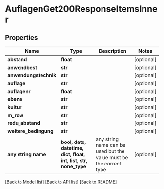 # AuflagenGet200ResponseItemsInner


## Properties
Name | Type | Description | Notes
------------ | ------------- | ------------- | -------------
**abstand** | **float** |  | [optional] 
**anwendbest** | **str** |  | [optional] 
**anwendungstechnik** | **str** |  | [optional] 
**auflage** | **str** |  | [optional] 
**auflagenr** | **float** |  | [optional] 
**ebene** | **str** |  | [optional] 
**kultur** | **str** |  | [optional] 
**m_row** | **str** |  | [optional] 
**redu_abstand** | **str** |  | [optional] 
**weitere_bedingung** | **str** |  | [optional] 
**any string name** | **bool, date, datetime, dict, float, int, list, str, none_type** | any string name can be used but the value must be the correct type | [optional]

[[Back to Model list]](../README.md#documentation-for-models) [[Back to API list]](../README.md#documentation-for-api-endpoints) [[Back to README]](../README.md)


